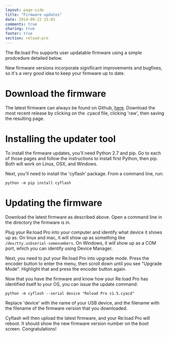 ```yaml
---
layout: page-side
title: "Firmware updates"
date: 2014-09-22 15:03
comments: true
sharing: true
footer: true
section: reload-pro
---
```

The Re:load Pro supports user updatable firmware using a simple prodcedure
detailed below.

New firmware versions incorporate significant improvements and bugfixes, so it's
a very good idea to keep your firmware up to date.

# Download the firmware

The latest firmware can always be found on Github, [here](https://github.com/arachnidlabs/reload-pro/tree/master/firmware/release).
Download the most recent release by clicking on the .cyacd file, clicking 'raw',
then saving the resulting page.

# Installing the updater tool

To install the firmware updates, you'll need Python 2.7 and pip. Go to each of
those pages and follow the instructions to install first Python, then pip. Both
will work on Linux, OSX, and Windows.

Next, you'll need to install the 'cyflash' package. From a command line, run:

    python -m pip install cyflash

# Updating the firmware

Download the latest firmware as described above. Open a command line in the
directory the firmware is in.

Plug your Re:load Pro into your computer and identify what device it shows up as.
On linux and mac, it will show up as something like `/dev/tty.usbserial-somenumbers`.
On Windows, it will show up as a COM port, which you can identify using Device Manager.

Next, you need to put your Re:load Pro into upgrade mode. Press the encoder
button to enter the menu, then scroll down until you see "Upgrade Mode".
Highlight that and press the encoder button again.

Now that you have the firmware and know how your Re:load Pro has identified
itself to your OS, you can issue the update command:

    python -m cyflash --serial device "Reload Pro v1.5.cyacd"

Replace 'device' with the name of your USB device, and the filename with the
filename of the firmware version that you downloaded.

Cyflash will then upload the latest firmware, and your Re:load Pro will reboot.
It should show the new firmware version number on the boot screen.
Congratulations!
